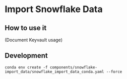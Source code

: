 # Import Snowflake Data


## How to use it

(Document Keyvault usage)

## Development

```conda env create -f components/snowflake-import_data/snowflake_import_data_conda.yaml --force```